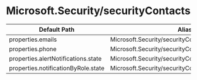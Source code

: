 # Microsoft.Security/securityContacts

| Default Path | Alias |
|---|---|
| properties.emails | Microsoft.Security/securityContacts/email |
| properties.phone | Microsoft.Security/securityContacts/phone |
| properties.alertNotifications.state | Microsoft.Security/securityContacts/alertNotifications |
| properties.notificationByRole.state | Microsoft.Security/securityContacts/alertsToAdmins |

